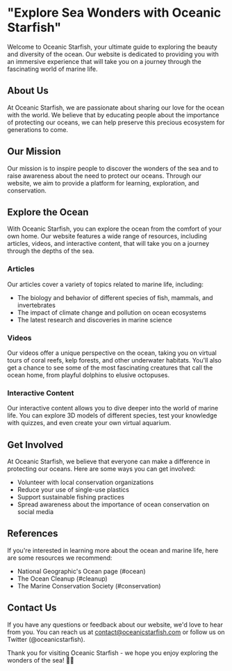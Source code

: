 <!--
Write me content for website with wallpaper which alt text is:

"A close-up of a starfish in the ocean"

The name/title of the page should not be 1:1 copy of the alt text but rather a real content of the website which is using this wallpaper.

- Use markdown format
- Start with the heading
- The content should look like a real website
- Include real sections like references, contact, user stories, etc. use things relevant to the page purpose.
- Feel free to use structure like headings, bullets, numbering, blockquotes, paragraphs, horizontal lines, etc.
- You can use formatting like bold or _italic_
- You can include UTF-8 emojis
- Links should be only #hash anchors (and you can refer to the document itself)
- Do not include images
-->

<!--font:Montserrat-->

# "Explore Sea Wonders with Oceanic Starfish"

Welcome to Oceanic Starfish, your ultimate guide to exploring the beauty and diversity of the ocean. Our website is dedicated to providing you with an immersive experience that will take you on a journey through the fascinating world of marine life.

## About Us

At Oceanic Starfish, we are passionate about sharing our love for the ocean with the world. We believe that by educating people about the importance of protecting our oceans, we can help preserve this precious ecosystem for generations to come.

## Our Mission

Our mission is to inspire people to discover the wonders of the sea and to raise awareness about the need to protect our oceans. Through our website, we aim to provide a platform for learning, exploration, and conservation.

## Explore the Ocean

With Oceanic Starfish, you can explore the ocean from the comfort of your own home. Our website features a wide range of resources, including articles, videos, and interactive content, that will take you on a journey through the depths of the sea.

### Articles

Our articles cover a variety of topics related to marine life, including:

-   The biology and behavior of different species of fish, mammals, and invertebrates
-   The impact of climate change and pollution on ocean ecosystems
-   The latest research and discoveries in marine science

### Videos

Our videos offer a unique perspective on the ocean, taking you on virtual tours of coral reefs, kelp forests, and other underwater habitats. You'll also get a chance to see some of the most fascinating creatures that call the ocean home, from playful dolphins to elusive octopuses.

### Interactive Content

Our interactive content allows you to dive deeper into the world of marine life. You can explore 3D models of different species, test your knowledge with quizzes, and even create your own virtual aquarium.

## Get Involved

At Oceanic Starfish, we believe that everyone can make a difference in protecting our oceans. Here are some ways you can get involved:

-   Volunteer with local conservation organizations
-   Reduce your use of single-use plastics
-   Support sustainable fishing practices
-   Spread awareness about the importance of ocean conservation on social media

## References

If you're interested in learning more about the ocean and marine life, here are some resources we recommend:

-   National Geographic's Ocean page (#ocean)
-   The Ocean Cleanup (#cleanup)
-   The Marine Conservation Society (#conservation)

## Contact Us

If you have any questions or feedback about our website, we'd love to hear from you. You can reach us at contact@oceanicstarfish.com or follow us on Twitter (@oceanicstarfish).

Thank you for visiting Oceanic Starfish - we hope you enjoy exploring the wonders of the sea! 🐠🌊
